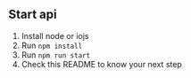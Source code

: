 

## Start api

1. Install node or iojs
2. Run `npm install`
3. Run `npm run start`
4. Check this README to know your next step